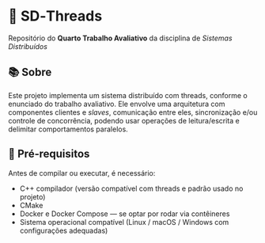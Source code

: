 # 🧵 SD‑Threads

Repositório do **Quarto Trabalho Avaliativo** da disciplina de *Sistemas Distribuídos*

## 📚 Sobre

Este projeto implementa um sistema distribuído com threads, conforme o enunciado do trabalho avaliativo. Ele envolve uma arquitetura com componentes clientes e *slaves*, comunicação entre eles, sincronização e/ou controle de concorrência, podendo usar operações de leitura/escrita e delimitar comportamentos paralelos.

## 🚀 Pré‑requisitos

Antes de compilar ou executar, é necessário:

- C++ compilador (versão compatível com threads e padrão usado no projeto)
- CMake  
- Docker e Docker Compose — se optar por rodar via contêineres  
- Sistema operacional compatível (Linux / macOS / Windows com configurações adequadas)
